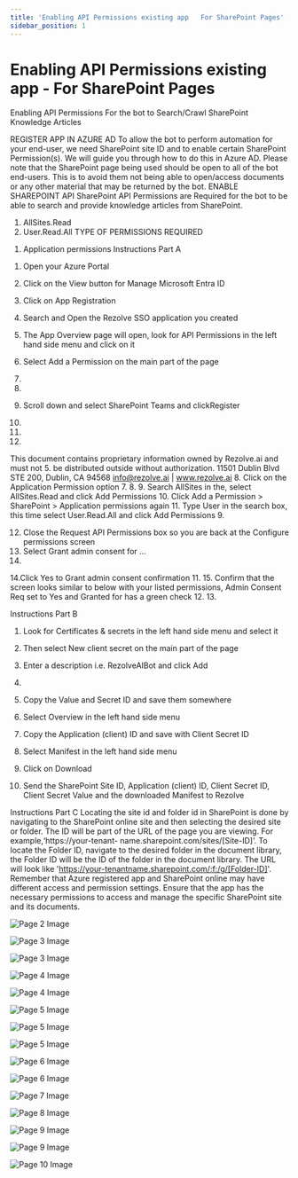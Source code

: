 ```yaml
---
title: 'Enabling API Permissions existing app   For SharePoint Pages'
sidebar_position: 1
---
```



# Enabling API Permissions existing app - For SharePoint Pages



Enabling API
Permissions
For the bot to Search/Crawl SharePoint
Knowledge Articles


REGISTER APP IN AZURE AD
To allow the bot to perform automation for your end-user, we need SharePoint site ID and to enable certain
SharePoint Permission(s). We will guide you through how to do this in Azure AD.
Please note that the SharePoint page being used should be open to all of the bot end-users. This is to avoid them not
being able to open/access documents or any other material that may be returned by the bot.
ENABLE SHAREPOINT API
SharePoint API Permissions are Required for the bot to be able to search and provide knowledge articles from
SharePoint.
1. AllSites.Read
2. User.Read.All
TYPE OF PERMISSIONS REQUIRED
1) Application permissions
Instructions Part A
1. Open your Azure Portal
2. Click on the View button for Manage Microsoft Entra ID

3. Click on App Registration
4. Search and Open the Rezolve SSO application you created

5. The App Overview page will open, look for API Permissions in the left hand side menu and click on it
6. Select Add a Permission on the main part of the page
1.
2.
7. Scroll down and select SharePoint
Teams and clickRegister
3.
5.
6.
This document contains proprietary information owned by Rezolve.ai and must not
5.
be distributed outside without authorization.
11501 Dublin Blvd STE 200, Dublin, CA 94568 info@rezolve.ai | www.rezolve.ai
8. Click on the Application Permission option
7.
8.
9. Search AllSites in the, select AllSites.Read and click Add Permissions
10. Click Add a Permission &gt; SharePoint &gt; Application permissions again
11. Type User in the search box, this time select User.Read.All and click Add Permissions
9.

12. Close the Request API Permissions box so you are back at the Configure permissions screen
13. Select Grant admin consent for …
10.
14.Click Yes to Grant admin consent confirmation
11.
15. Confirm that the screen looks similar to below with your listed permissions, Admin Consent Req set to Yes and
Granted for has a green check
12.
13.

Instructions Part B
1. Look for Certificates & secrets in the left hand side menu and select it
2. Then select New client secret on the main part of the page

3. Enter a description i.e. RezolveAIBot and click Add
14.

5. Copy the Value and Secret ID and save them somewhere
6. Select Overview in the left hand side menu
7. Copy the Application (client) ID and save with Client Secret ID
8. Select Manifest in the left hand side menu
9. Click on Download


10. Send the SharePoint Site ID, Application (client) ID, Client Secret ID, Client Secret Value and the
downloaded Manifest to Rezolve

Instructions Part C
Locating the site id and folder id in SharePoint is done by navigating to the SharePoint online site and then selecting
the desired site or folder. The ID will be part of the URL of the page you are viewing. For example,‘https://your-tenant-
name.sharepoint.com/sites/[Site-ID]’.
To locate the Folder ID, navigate to the desired folder in the document library, the Folder ID will be the ID of the
folder in the document library. The URL will look like 'https://your-tenantname.sharepoint.com/:f:/g/[Folder-ID]'.
Remember that Azure registered app and SharePoint online may have different access and permission settings.
Ensure that the app has the necessary permissions to access and manage the specific SharePoint site and its
documents.


![Page 2 Image](/img/reference/SharePoint%20Knowledge%20Ingestion/images/Enabling-API-Permissions-existing-app---For-SharePoint-Pages_page2_4.png)

![Page 3 Image](/img/reference/SharePoint%20Knowledge%20Ingestion/images/Enabling-API-Permissions-existing-app---For-SharePoint-Pages_page3_4.png)

![Page 3 Image](/img/reference/SharePoint%20Knowledge%20Ingestion/images/Enabling-API-Permissions-existing-app---For-SharePoint-Pages_page3_5.png)

![Page 4 Image](/img/reference/SharePoint%20Knowledge%20Ingestion/images/Enabling-API-Permissions-existing-app---For-SharePoint-Pages_page4_4.png)

![Page 4 Image](/img/reference/SharePoint%20Knowledge%20Ingestion/images/Enabling-API-Permissions-existing-app---For-SharePoint-Pages_page4_5.png)

![Page 5 Image](/img/reference/SharePoint%20Knowledge%20Ingestion/images/Enabling-API-Permissions-existing-app---For-SharePoint-Pages_page5_4.png)

![Page 5 Image](/img/reference/SharePoint%20Knowledge%20Ingestion/images/Enabling-API-Permissions-existing-app---For-SharePoint-Pages_page5_5.png)

![Page 5 Image](/img/reference/SharePoint%20Knowledge%20Ingestion/images/Enabling-API-Permissions-existing-app---For-SharePoint-Pages_page5_6.png)

![Page 6 Image](/img/reference/SharePoint%20Knowledge%20Ingestion/images/Enabling-API-Permissions-existing-app---For-SharePoint-Pages_page6_4.png)

![Page 6 Image](/img/reference/SharePoint%20Knowledge%20Ingestion/images/Enabling-API-Permissions-existing-app---For-SharePoint-Pages_page6_5.png)

![Page 7 Image](/img/reference/SharePoint%20Knowledge%20Ingestion/images/Enabling-API-Permissions-existing-app---For-SharePoint-Pages_page7_4.png)

![Page 8 Image](/img/reference/SharePoint%20Knowledge%20Ingestion/images/Enabling-API-Permissions-existing-app---For-SharePoint-Pages_page8_4.png)

![Page 9 Image](/img/reference/SharePoint%20Knowledge%20Ingestion/images/Enabling-API-Permissions-existing-app---For-SharePoint-Pages_page9_4.png)

![Page 9 Image](/img/reference/SharePoint%20Knowledge%20Ingestion/images/Enabling-API-Permissions-existing-app---For-SharePoint-Pages_page9_5.png)

![Page 10 Image](/img/reference/SharePoint%20Knowledge%20Ingestion/images/Enabling-API-Permissions-existing-app---For-SharePoint-Pages_page10_4.png)

